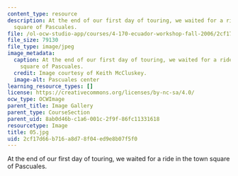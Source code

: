 ```yaml
---
content_type: resource
description: At the end of our first day of touring, we waited for a ride in the town
  square of Pascuales.
file: /ol-ocw-studio-app/courses/4-170-ecuador-workshop-fall-2006/2cf17d66b716a8d78f04ed9e8b07f5f0_05.jpg
file_size: 79130
file_type: image/jpeg
image_metadata:
  caption: At the end of our first day of touring, we waited for a ride in the town
    square of Pascuales.
  credit: Image courtesy of Keith McCluskey.
  image-alt: Pascuales center
learning_resource_types: []
license: https://creativecommons.org/licenses/by-nc-sa/4.0/
ocw_type: OCWImage
parent_title: Image Gallery
parent_type: CourseSection
parent_uid: 8ab0d46b-c1a6-001c-2f9f-86fc11331618
resourcetype: Image
title: 05.jpg
uid: 2cf17d66-b716-a8d7-8f04-ed9e8b07f5f0
---
```

At the end of our first day of touring, we waited for a ride in the town square of Pascuales.
